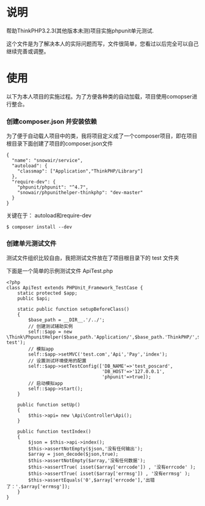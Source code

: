 # 说明

帮助ThinkPHP3.2.3(其他版本未测)项目实施phpunit单元测试.

这个文件是为了解决本人的实际问题而写，文件很简单，您看过以后完全可以自己继续完善或调整。

# 使用

以下为本人项目的实施过程。为了方便各种类的自动加载，项目使用comopser进行整合。

### 创建composer.json 并安装依赖

为了便于自动载人项目中的类，我将项目定义成了一个composer项目，即在项目根目录下面创建了项目的composer.json文件

```
{
  "name": "snowair/service",
  "autoload": {
    "classmap": ["Application","ThinkPHP/Library"]
  },
  "require-dev": {
    "phpunit/phpunit": "^4.7",
    "snowair/phpunithelper-thinkphp": "dev-master"
  }
}
```

关键在于： autoload和require-dev

```
$ composer install --dev
```

### 创建单元测试文件

测试文件组织比较自由，我把测试文件放在了项目根目录下的 test 文件夹

下面是一个简单的示例测试文件 ApiTest.php

```
<?php
class ApiTest extends PHPUnit_Framework_TestCase {
    static protected $app;
    public $api;

    static public function setupBeforeClass()
    {
        $base_path = __DIR__.'/../';
        // 创建测试辅助实例
        self::$app = new \Think\PhpunitHelper($base_path.'Application/',$base_path.'ThinkPHP/',$base_path.'Runtime-test');
        // 模拟app
        self::$app->setMVC('test.com','Api','Pay','index');  
        // 设置测试环境使用的配置
        self::$app->setTestConfig(['DB_NAME'=>'test_poscard',
                                   'DB_HOST'=>'127.0.0.1',
                                   'phpunit'=>true]);
        // 启动模拟app
        self::$app->start();
    }

    public function setUp()
    {
        $this->api= new \Api\Controller\Api();
    }
    
    public function testIndex()
    {
        $json = $this->api->index();
        $this->assertNotEmpty($json,'没有任何输出');
        $array = json_decode($json,true);
        $this->assertNotEmpty($array,'没有任何数据');
        $this->assertTrue( isset($array['errcode']) , '没有errcode' );
        $this->assertTrue( isset($array['errmsg']) , '没有errmsg' );
        $this->assertEquals('0',$array['errcode'],'出错了：'.$array['errmsg']);
    }
}
```

